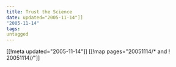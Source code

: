```yaml
---
title: Trust the Science
date: updated="2005-11-14"]]
"2005-11-14"
tags:
untagged
---
```

[[!meta updated="2005-11-14"]]
[[!map pages="20051114/* and ! 20051114/*/*"]]
